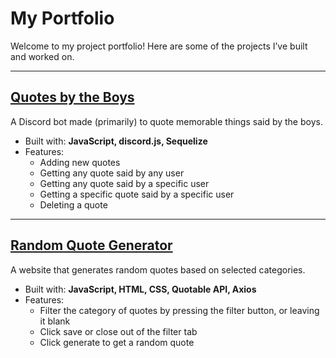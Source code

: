 # My Portfolio

Welcome to my project portfolio! Here are some of the projects I’ve built and worked on.

---

## [Quotes by the Boys](https://github.com/cyfake/quotes-by-the-boys)
A Discord bot made (primarily) to quote memorable things said by the boys.
- Built with: **JavaScript, discord.js, Sequelize**
- Features:
  - Adding new quotes
  - Getting any quote said by any user
  - Getting any quote said by a specific user
  - Getting a specific quote said by a specific user
  - Deleting a quote

---

## [Random Quote Generator](https://github.com/cyfake/random-quote-generator)
A website that generates random quotes based on selected categories.
- Built with: **JavaScript, HTML, CSS, Quotable API, Axios**
- Features:
  - Filter the category of quotes by pressing the filter button, or leaving it blank
  - Click save or close out of the filter tab
  - Click generate to get a random quote
